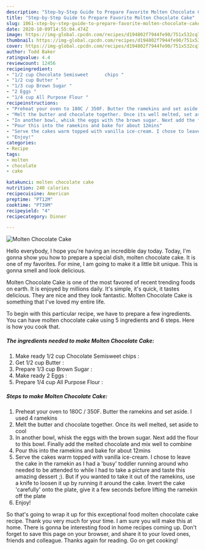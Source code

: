 ```yaml
---
description: "Step-by-Step Guide to Prepare Favorite Molten Chocolate Cake"
title: "Step-by-Step Guide to Prepare Favorite Molten Chocolate Cake"
slug: 1061-step-by-step-guide-to-prepare-favorite-molten-chocolate-cake
date: 2020-10-09T14:55:04.474Z
image: https://img-global.cpcdn.com/recipes/d194802f7944fe90/751x532cq70/molten-chocolate-cake-recipe-main-photo.jpg
thumbnail: https://img-global.cpcdn.com/recipes/d194802f7944fe90/751x532cq70/molten-chocolate-cake-recipe-main-photo.jpg
cover: https://img-global.cpcdn.com/recipes/d194802f7944fe90/751x532cq70/molten-chocolate-cake-recipe-main-photo.jpg
author: Todd Baker
ratingvalue: 4.4
reviewcount: 12456
recipeingredient:
- "1/2 cup Chocolate Semisweet      chips "
- "1/2 cup Butter "
- "1/3 cup Brown Sugar "
- "2 Eggs "
- "1/4 cup All Purpose Flour "
recipeinstructions:
- "Preheat your oven to 180C / 350F. Butter the ramekins and set aside. I used 4 ramekins"
- "Melt the butter and chocolate together. Once its well melted, set aside to cool"
- "In another bowl, whisk the eggs with the brown sugar. Next add the flour to this bowl. Finally add the melted chocolate and mix well to combine"
- "Pour this into the ramekins and bake for about 12mins"
- "Serve the cakes warm topped with vanilla ice-cream. I chose to leave the cake in the ramekin as I had a &#39;busy&#39; toddler running around who needed to be attended to while I had to take a picture and taste this amazing dessert ;). But if you wanted to take it out of the ramekins, use a knife to loosen it up by running it around the cake. Invert the cake &#39;carefully&#39; onto the plate, give it a few seconds before lifting the ramekin off the plate"
- "Enjoy!"
categories:
- Recipe
tags:
- molten
- chocolate
- cake

katakunci: molten chocolate cake 
nutrition: 240 calories
recipecuisine: American
preptime: "PT12M"
cooktime: "PT39M"
recipeyield: "4"
recipecategory: Dinner

---
```



![Molten Chocolate Cake](https://img-global.cpcdn.com/recipes/d194802f7944fe90/751x532cq70/molten-chocolate-cake-recipe-main-photo.jpg)

Hello everybody, I hope you're having an incredible day today. Today, I'm gonna show you how to prepare a special dish, molten chocolate cake. It is one of my favorites. For mine, I am going to make it a little bit unique. This is gonna smell and look delicious.

Molten Chocolate Cake is one of the most favored of recent trending foods on earth. It is enjoyed by millions daily. It's simple, it's quick, it tastes delicious. They are nice and they look fantastic. Molten Chocolate Cake is something that I've loved my entire life.




To begin with this particular recipe, we have to prepare a few ingredients. You can have molten chocolate cake using 5 ingredients and 6 steps. Here is how you cook that.

<!--inarticleads1-->

##### The ingredients needed to make Molten Chocolate Cake:

1. Make ready 1/2 cup Chocolate Semisweet      chips :
1. Get 1/2 cup Butter :
1. Prepare 1/3 cup Brown Sugar :
1. Make ready 2 Eggs :
1. Prepare 1/4 cup All Purpose Flour :




<!--inarticleads2-->

##### Steps to make Molten Chocolate Cake:

1. Preheat your oven to 180C / 350F. Butter the ramekins and set aside. I used 4 ramekins
1. Melt the butter and chocolate together. Once its well melted, set aside to cool
1. In another bowl, whisk the eggs with the brown sugar. Next add the flour to this bowl. Finally add the melted chocolate and mix well to combine
1. Pour this into the ramekins and bake for about 12mins
1. Serve the cakes warm topped with vanilla ice-cream. I chose to leave the cake in the ramekin as I had a &#39;busy&#39; toddler running around who needed to be attended to while I had to take a picture and taste this amazing dessert ;). But if you wanted to take it out of the ramekins, use a knife to loosen it up by running it around the cake. Invert the cake &#39;carefully&#39; onto the plate, give it a few seconds before lifting the ramekin off the plate
1. Enjoy!




So that's going to wrap it up for this exceptional food molten chocolate cake recipe. Thank you very much for your time. I am sure you will make this at home. There is gonna be interesting food in home recipes coming up. Don't forget to save this page on your browser, and share it to your loved ones, friends and colleague. Thanks again for reading. Go on get cooking!
